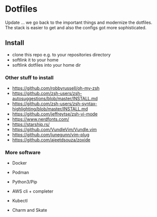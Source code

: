 # Dotfiles

Update ... we go back to the important things and modernize the dotfiles.
The stack is easier to get and also the configs got more sophisticated.

## Install

* clone this repo e.g. to your repositories directory
* softlink it to your home
* softlink dotfiles into your home dir

### Other stuff to install

* https://github.com/robbyrussell/oh-my-zsh
* https://github.com/zsh-users/zsh-autosuggestions/blob/master/INSTALL.md
* https://github.com/zsh-users/zsh-syntax-highlighting/blob/master/INSTALL.md
* https://github.com/jeffreytse/zsh-vi-mode
* https://www.nerdfonts.com/
* https://starship.rs/
* https://github.com/VundleVim/Vundle.vim
* https://github.com/junegunn/vim-plug
* https://github.com/ajeetdsouza/zoxide

### More software

* Docker
* Podman
* Python3/Pip
* AWS cli + completer
* Kubectl

* Charm and Skate

